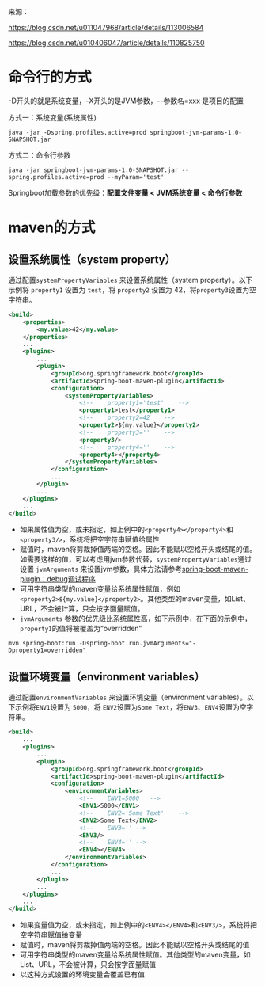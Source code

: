 来源：

https://blog.csdn.net/u011047968/article/details/113006584

https://blog.csdn.net/u010406047/article/details/110825750

# 命令行的方式

-D开头的就是系统变量，-X开头的是JVM参数，--参数名=xxx 是项目的配置

方式一：系统变量(系统属性)

```
java -jar -Dspring.profiles.active=prod springboot-jvm-params-1.0-SNAPSHOT.jar
```

方式二：命令行参数

```
java -jar springboot-jvm-params-1.0-SNAPSHOT.jar --spring.profiles.active=prod --myParam='test'
```

Springboot加载参数的优先级：**配置文件变量 < JVM系统变量 < 命令行参数**

# maven的方式

## 设置系统属性（system property）

通过配置`systemPropertyVariables` 来设置系统属性（system property）。以下示例将 `property1` 设置为 `test`，将 `property2` 设置为 42，将`property3`设置为空字符串。

```xml
<build>
    <properties>
        <my.value>42</my.value>
    </properties>
    ...
    <plugins>
        ...
        <plugin>
            <groupId>org.springframework.boot</groupId>
            <artifactId>spring-boot-maven-plugin</artifactId>
            <configuration>
                <systemPropertyVariables>
                    <!--	property1='test'	-->
                    <property1>test</property1>
                    <!--	property2=42	-->
                    <property2>${my.value}</property2>
                    <!--	property3=''	-->
                    <property3/>
                    <!--	property4=''	-->
                    <property4></property4>
                </systemPropertyVariables>
            </configuration>
            ...
        </plugin>
        ...
    </plugins>
    ...
</build>

```

- 如果属性值为空，或未指定，如上例中的`<property4></property4>`和`<property3/>`，系统将把空字符串赋值给属性
- 赋值时，maven将剪裁掉值两端的空格。因此不能赋以空格开头或结尾的值。如需要这样的值，可以考虑用jvm参数代替，`systemPropertyVariables`通过设置 `jvmArguments` 来设置jvm参数，具体方法请参考[spring-boot-maven-plugin：debug调试程序](https://blog.csdn.net/u010406047/article/details/110817808)
- 可用字符串类型的maven变量给系统属性赋值，例如`<property2>${my.value}</property2>`。其他类型的maven变量，如List、URL，不会被计算，只会按字面量赋值。
- `jvmArguments` 参数的优先级比系统属性高，如下示例中，在下面的示例中，`property1`的值将被覆盖为“overridden”

```
mvn spring-boot:run -Dspring-boot.run.jvmArguments="-Dproperty1=overridden"
```

## 设置环境变量（environment variables）

通过配置`environmentVariables` 来设置环境变量（environment variables）。以下示例将`ENV1`设置为 `5000`，将 `ENV2`设置为`Some Text`，将`ENV3`、`ENV4`设置为空字符串。

```xml
<build>
    ...
    <plugins>
        ...
        <plugin>
            <groupId>org.springframework.boot</groupId>
            <artifactId>spring-boot-maven-plugin</artifactId>
            <configuration>
                <environmentVariables>
                    <!--	ENV1=5000	-->
                    <ENV1>5000</ENV1>
                    <!--	ENV2='Some Text'	-->
                    <ENV2>Some Text</ENV2>
                    <!--	ENV3=''	-->
                    <ENV3/>
                    <!--	ENV4=''	-->
                    <ENV4></ENV4>
                </environmentVariables>
            </configuration>
            ...
        </plugin>
        ...
    </plugins>
    ...
</build>

```

- 如果变量值为空，或未指定，如上例中的`<ENV4></ENV4>`和`<ENV3/>`，系统将把空字符串赋值给变量
- 赋值时，maven将剪裁掉值两端的空格。因此不能赋以空格开头或结尾的值
- 可用字符串类型的maven变量给系统属性赋值。其他类型的maven变量，如List、URL，不会被计算，只会按字面量赋值
- 以这种方式设置的环境变量会覆盖已有值